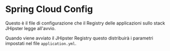 # Spring Cloud Config

Questo è il file di configurazione che il Registry delle applicazioni sullo stack JHipster legge all'avvio.

Quando viene avviato il JHipster Registry questo distribuirà i parametri impostati nel file `application.yml`.
